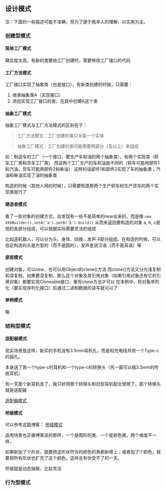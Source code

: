 ## 设计模式

注：下面的一些描述可能不准确，但为了便于我本人的理解，以实用为主。

### 创建型模式

#### 简单工厂模式

耦合度太高，有新的类要由工厂创建时，需要修改工厂接口的代码

#### 工厂方法模式

工厂接口实现了抽象类（也是接口），有新类创建的时候，只需要：
1. 继承抽象类A（实现接口）
1. 添加实现工厂接口的类，在其中创建A这个类

#### 抽象工厂模式

抽象工厂模式与工厂方法模式的区别在于：
> 工厂方法模式：工厂创建的类只关联一个实体

> 抽象工厂模式：工厂创建的类可能需要两部分（及以上）来组成

如：制造车的工厂（一个接口，要生产车和油的两个抽象类），有两个实现类（轿车工厂类和货车工厂类）
而这两个工厂生产的车和油是不同的（轿车可能用部件1和汽油，货车可能用部件2和柴油）
这样的话部件1和部件2实现了车的抽象类；汽油和柴油实现了油的抽象类

构造的时候（其他人用的时候），只需要知道那两个生产轿车和生产货车的两个实现类就行了

#### 建造者模式

看了一些对象的创建方式，会发现有一些不是简单的new出来的，而是像
`new XXXBuilder().setA('a').setB('b').build()` 从而来返回要构造的对象
a, b, c是他的各部分组成，可以根据实际需要灵活的组成

比如造机器人，可以分为头、身体、四肢、发声 4部分组成。在构造的时候，可以指定构造的头是方型的（而不是圆的）、发声是说汉语（而不是英语）等

#### 原型模式

创建对象，可以new，也可以用Object的clone()方法
而clone()方法又分为浅复制和深复制，如果要深复制，那么这个对象及其引用对象（如果引用对象还有它的引用对象）都要实现Cloneable接口，重写clone方法才可以
在本例中，将对象序列化（要实现序列化接口）后通过二进制数据的读写就可以了

#### 单例模式

略

### 结构型模式

#### 适配器模式

现实场景是这样，新买的手机没有3.5mm耳机孔，而是和充电线共用一个Type-c的插孔。

本身送了我一个type-c的耳机和一个type-c的转换头（另一面可以插3.5mm的传统耳机）

有一天那个新耳机丢了，我只好用那个转换头和旧型耳机配合使用了。那个转换头就是适配器

[适配器模式](https://segmentfault.com/a/1190000011856448)

#### 桥接模式

可以参考这篇博客：
[桥接模式](https://www.cnblogs.com/chenssy/p/3317866.html)

适用场景也正像博客说的那样，一个是图形的类，一个是颜色类，两个维度不一样。

如果新加了个形状，就要把这形状符合的颜色的类都新增上；或者加了个颜色，就要把所有形状也扩充了这个颜色，这样总有你受不了的一天。

桥接就是动态抽取，比较灵活

### 行为型模式

